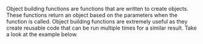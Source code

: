 Object building functions are functions that are written to create objects. These functions return an object based on the parameters when the function is called. Object building functions are extremely useful as they create reusable code that can be run multiple times for a similar result. Take a look at the example below.